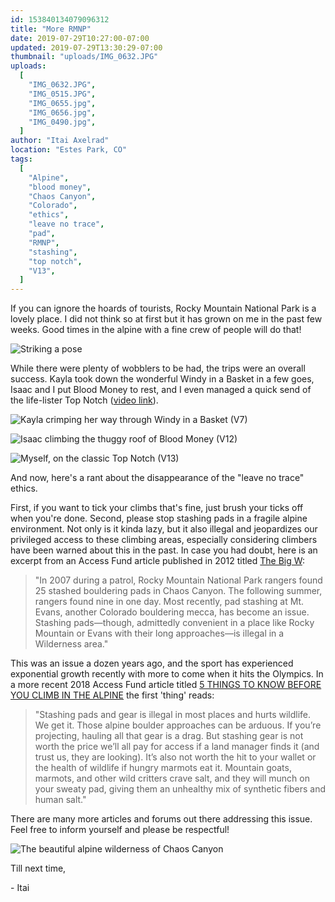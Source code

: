 ```yaml
---
id: 153840134079096312
title: "More RMNP"
date: 2019-07-29T10:27:00-07:00
updated: 2019-07-29T13:30:29-07:00
thumbnail: "uploads/IMG_0632.JPG"
uploads:
  [
    "IMG_0632.JPG",
    "IMG_0515.JPG",
    "IMG_0655.jpg",
    "IMG_0656.jpg",
    "IMG_0490.jpg",
  ]
author: "Itai Axelrad"
location: "Estes Park, CO"
tags:
  [
    "Alpine",
    "blood money",
    "Chaos Canyon",
    "Colorado",
    "ethics",
    "leave no trace",
    "pad",
    "RMNP",
    "stashing",
    "top notch",
    "V13",
  ]
---
```


If you can ignore the hoards of tourists, Rocky Mountain National Park is a lovely place. I did not think so at first but it has grown on me in the past few weeks. Good times in the alpine with a fine crew of people will do that!

![Striking a pose](uploads/IMG_0632.JPG)

While there were plenty of wobblers to be had, the trips were an overall success. Kayla took down the wonderful Windy in a Basket in a few goes, Isaac and I put Blood Money to rest, and I even managed a quick send of the life-lister Top Notch ([video link](https://youtu.be/f68S6CJ5vKg)).

![Kayla crimping her way through Windy in a Basket (V7)](uploads/IMG_0515.JPG)

![Isaac climbing the thuggy roof of Blood Money (V12)](uploads/IMG_0655.jpg)

![Myself, on the classic Top Notch (V13)](uploads/IMG_0656.jpg)

And now, here's a rant about the disappearance of the "leave no trace" ethics.

First, if you want to tick your climbs that's fine, just brush your ticks off when you're done. Second, please stop stashing pads in a fragile alpine environment. Not only is it kinda lazy, but it also illegal and jeopardizes our privileged access to these climbing areas, especially considering climbers have been warned about this in the past. In case you had doubt, here is an excerpt from an Access Fund article published in 2012 titled [The Big W](https://www.accessfund.org/newsletters/Spring%20VT%2013_Final.pdf):

> "In 2007 during a patrol, Rocky Mountain National Park rangers found 25 stashed bouldering pads in Chaos Canyon. The following summer, rangers found nine in one day. Most recently, pad stashing at Mt. Evans, another Colorado bouldering mecca, has become an issue. Stashing pads—though, admittedly convenient in a place like Rocky Mountain or Evans with their long approaches—is illegal in a Wilderness area."

This was an issue a dozen years ago, and the sport has experienced exponential growth recently with more to come when it hits the Olympics. In a more recent 2018 Access Fund article titled [5 THINGS TO KNOW BEFORE YOU CLIMB IN THE ALPINE](https://www.accessfund.org/open-gate-blog/5-things-to-know-before-you-climb-in-the-alpine) the first 'thing' reads:

> "Stashing pads and gear is illegal in most places and hurts wildlife. We get it. Those alpine boulder approaches can be arduous. If you’re projecting, hauling all that gear is a drag. But stashing gear is not worth the price we’ll all pay for access if a land manager finds it (and trust us, they are looking). It’s also not worth the hit to your wallet or the health of wildlife if hungry marmots eat it. Mountain goats, marmots, and other wild critters crave salt, and they will munch on your sweaty pad, giving them an unhealthy mix of synthetic fibers and human salt."

There are many more articles and forums out there addressing this issue. Feel free to inform yourself and please be respectful!

![The beautiful alpine wilderness of Chaos Canyon](uploads/IMG_0490.jpg)

Till next time,

\- Itai
